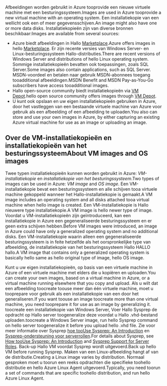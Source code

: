 

<span data-ttu-id="1f0d3-101">Afbeeldingen worden gebruikt in Azure tooprovide een nieuwe virtuele machine met een besturingssysteem.</span><span class="sxs-lookup"><span data-stu-id="1f0d3-101">Images are used in Azure tooprovide a new virtual machine with an operating system.</span></span> <span data-ttu-id="1f0d3-102">Een installatiekopie van een wellicht ook een of meer gegevensschijven.</span><span class="sxs-lookup"><span data-stu-id="1f0d3-102">An image might also have one or more data disks.</span></span> <span data-ttu-id="1f0d3-103">Installatiekopieën zijn van diverse bronnen beschikbaar:</span><span class="sxs-lookup"><span data-stu-id="1f0d3-103">Images are available from several sources:</span></span>

* <span data-ttu-id="1f0d3-104">Azure biedt afbeeldingen in Hallo [Marketplace](https://azure.microsoft.com/gallery/virtual-machines/).</span><span class="sxs-lookup"><span data-stu-id="1f0d3-104">Azure offers images in hello [Marketplace](https://azure.microsoft.com/gallery/virtual-machines/).</span></span> <span data-ttu-id="1f0d3-105">Er zijn recente versies van Windows Server- en Linux-besturingssysteem Hallo-distributies.</span><span class="sxs-lookup"><span data-stu-id="1f0d3-105">There are recent versions of Windows Server and distributions of hello Linux operating system.</span></span> <span data-ttu-id="1f0d3-106">Sommige installatiekopieën bevatten ook toepassingen, zoals SQL Server.</span><span class="sxs-lookup"><span data-stu-id="1f0d3-106">Some images also contain applications, such as SQL Server.</span></span> <span data-ttu-id="1f0d3-107">MSDN-voordeel en betalen naar gebruik MSDN-abonnees toegang tooadditional afbeeldingen.</span><span class="sxs-lookup"><span data-stu-id="1f0d3-107">MSDN Benefit and MSDN Pay-as-You-Go subscribers have access tooadditional images.</span></span>
* <span data-ttu-id="1f0d3-108">Hallo open-source community biedt installatiekopieën via [VM Depot](http://vmdepot.msopentech.com/List/Index).</span><span class="sxs-lookup"><span data-stu-id="1f0d3-108">hello open source community offers images through [VM Depot](http://vmdepot.msopentech.com/List/Index).</span></span>
* <span data-ttu-id="1f0d3-109">U kunt ook opslaan en uw eigen installatiekopieën gebruiken in Azure, door het vastleggen van een bestaande virtuele machine van Azure voor gebruik als een afbeelding of een afbeelding te uploaden.</span><span class="sxs-lookup"><span data-stu-id="1f0d3-109">You also can store and use your own images in Azure, by either capturing an existing Azure virtual machine for use as an image or uploading an image.</span></span>

## <a name="about-vm-images-and-os-images"></a><span data-ttu-id="1f0d3-110">Over de VM-installatiekopieën en installatiekopieën van het besturingssysteem</span><span class="sxs-lookup"><span data-stu-id="1f0d3-110">About VM images and OS images</span></span>
<span data-ttu-id="1f0d3-111">Twee typen installatiekopieën kunnen worden gebruikt in Azure: *VM-installatiekopie* en *installatiekopie van het besturingssysteem*.</span><span class="sxs-lookup"><span data-stu-id="1f0d3-111">Two types of images can be used in Azure: *VM image* and *OS image*.</span></span> <span data-ttu-id="1f0d3-112">Een VM-installatiekopie bevat een besturingssysteem en alle schijven tooa virtuele machine gekoppeld wanneer het Hallo-installatiekopie is gemaakt.</span><span class="sxs-lookup"><span data-stu-id="1f0d3-112">A VM image includes an operating system and all disks attached tooa virtual machine when hello image is created.</span></span> <span data-ttu-id="1f0d3-113">Een VM-installatiekopie is Hallo nieuwere type installatiekopie.</span><span class="sxs-lookup"><span data-stu-id="1f0d3-113">A VM image is hello newer type of image.</span></span> <span data-ttu-id="1f0d3-114">Voordat u VM-installatiekopieën zijn geïntroduceerd, kan een installatiekopie in Azure een gegeneraliseerde besturingssysteem en er geen extra schijven hebben.</span><span class="sxs-lookup"><span data-stu-id="1f0d3-114">Before VM images were introduced, an image in Azure could have only a generalized operating system and no additional disks.</span></span> <span data-ttu-id="1f0d3-115">Een VM-installatiekopie waarin alleen een gegeneraliseerde besturingssysteem is in feite hetzelfde als het oorspronkelijke type van afbeelding, de installatiekopie van het besturingssysteem Hallo HALLO hallo.</span><span class="sxs-lookup"><span data-stu-id="1f0d3-115">A VM image that contains only a generalized operating system is basically hello same as hello original type of image, hello OS image.</span></span>

<span data-ttu-id="1f0d3-116">Kunt u uw eigen installatiekopieën, op basis van een virtuele machine in Azure of een virtuele machine met elders die u kopiëren en uploaden.</span><span class="sxs-lookup"><span data-stu-id="1f0d3-116">You can create your own images, based on a virtual machine in Azure, or a virtual machine running elsewhere that you copy and upload.</span></span> <span data-ttu-id="1f0d3-117">Als u wilt dat een afbeelding toocreate toouse meer dan één virtuele machine, moet u tooprepare voor gebruik als een installatiekopie van een door het generaliseren.</span><span class="sxs-lookup"><span data-stu-id="1f0d3-117">If you want toouse an image toocreate more than one virtual machine, you need tooprepare it for use as an image by generalizing it.</span></span> <span data-ttu-id="1f0d3-118">toocreate een installatiekopie van Windows Server, Voer Hallo Sysprep de opdracht op Hallo server toogeneralize deze voordat u Hallo .vhd-bestand uploaden.</span><span class="sxs-lookup"><span data-stu-id="1f0d3-118">toocreate a Windows Server image, run hello Sysprep command on hello server toogeneralize it before you upload hello .vhd file.</span></span> <span data-ttu-id="1f0d3-119">Zie voor meer informatie over Sysprep [hoe tooUse Sysprep: An Introduction](http://go.microsoft.com/fwlink/p/?LinkId=392030) en [Sysprep-ondersteuning voor serverrollen](https://msdn.microsoft.com/windows/hardware/commercialize/manufacture/desktop/sysprep-support-for-server-roles).</span><span class="sxs-lookup"><span data-stu-id="1f0d3-119">For details about Sysprep, see [How tooUse Sysprep: An Introduction](http://go.microsoft.com/fwlink/p/?LinkId=392030) and [Sysprep Support for Server Roles](https://msdn.microsoft.com/windows/hardware/commercialize/manufacture/desktop/sysprep-support-for-server-roles).</span></span> <span data-ttu-id="1f0d3-120">Back-up Hallo VM voordat Sysprep wordt uitgevoerd.</span><span class="sxs-lookup"><span data-stu-id="1f0d3-120">Back up hello VM before running Sysprep.</span></span> <span data-ttu-id="1f0d3-121">Maken van een Linux-afbeelding hangt af van de distributie.</span><span class="sxs-lookup"><span data-stu-id="1f0d3-121">Creating a Linux image varies by distribution.</span></span> <span data-ttu-id="1f0d3-122">Normaal gesproken moet u toorun een reeks opdrachten die specifieke toohello distributie en hello Azure Linux Agent uitgevoerd.</span><span class="sxs-lookup"><span data-stu-id="1f0d3-122">Typically, you need toorun a set of commands that are specific toohello distribution, and run hello Azure Linux Agent.</span></span>
